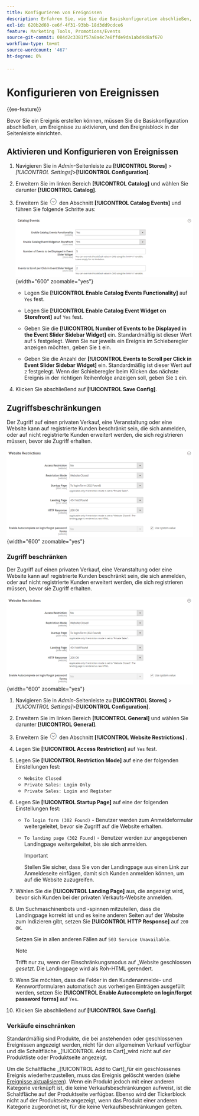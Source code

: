 ```yaml
---
title: Konfigurieren von Ereignissen
description: Erfahren Sie, wie Sie die Basiskonfiguration abschließen, um Ereignisse zu aktivieren und den Ereignisblock in der Seitenleiste der Storefront einzurichten.
exl-id: 620b2d60-ce6f-4f31-93bb-18d3dd9cdce6
feature: Marketing Tools, Promotions/Events
source-git-commit: 084d2c3381f57a8a4c7e8ffde9da1abd4d8af670
workflow-type: tm+mt
source-wordcount: '467'
ht-degree: 0%

---
```


# Konfigurieren von Ereignissen

{{ee-feature}}

Bevor Sie ein Ereignis erstellen können, müssen Sie die Basiskonfiguration abschließen, um Ereignisse zu aktivieren, und den Ereignisblock in der Seitenleiste einrichten.

## Aktivieren und Konfigurieren von Ereignissen

1. Navigieren Sie in _Admin_-Seitenleiste zu **[!UICONTROL Stores]** > _[!UICONTROL Settings]_>**[!UICONTROL Configuration]**.

1. Erweitern Sie im linken Bereich **[!UICONTROL Catalog]** und wählen Sie darunter **[!UICONTROL Catalog]**.

1. Erweitern Sie ![Erweiterungsauswahl](../assets/icon-display-expand.png) den Abschnitt **[!UICONTROL Catalog Events]** und führen Sie folgende Schritte aus:

   ![Katalogkonfiguration - Katalogereignisse](../configuration-reference/catalog/assets/catalog-events.png){width="600" zoomable="yes"}

   - Legen Sie **[!UICONTROL Enable Catalog Events Functionality]** auf `Yes` fest.

   - Legen Sie **[!UICONTROL Enable Catalog Event Widget on Storefront]** auf `Yes` fest.

   - Geben Sie die **[!UICONTROL Number of Events to be Displayed in the Event Slider Sidebar Widget]** ein. Standardmäßig ist dieser Wert auf `5` festgelegt. Wenn Sie nur jeweils ein Ereignis im Schieberegler anzeigen möchten, geben Sie `1` ein.

   - Geben Sie die Anzahl der **[!UICONTROL Events to Scroll per Click in Event Slider Sidebar Widget]** ein. Standardmäßig ist dieser Wert auf `2` festgelegt. Wenn der Schieberegler beim Klicken das nächste Ereignis in der richtigen Reihenfolge anzeigen soll, geben Sie `1` ein.

1. Klicken Sie abschließend auf **[!UICONTROL Save Config]**.

## Zugriffsbeschränkungen

Der Zugriff auf einen privaten Verkauf, eine Veranstaltung oder eine Website kann auf registrierte Kunden beschränkt sein, die sich anmelden, oder auf nicht registrierte Kunden erweitert werden, die sich registrieren müssen, bevor sie Zugriff erhalten.

![Allgemeine Konfiguration - Website-Einschränkungen](../configuration-reference/general/assets/general-website-restrictions.png){width="600" zoomable="yes"}

### Zugriff beschränken

Der Zugriff auf einen privaten Verkauf, eine Veranstaltung oder eine Website kann auf registrierte Kunden beschränkt sein, die sich anmelden, oder auf nicht registrierte Kunden erweitert werden, die sich registrieren müssen, bevor sie Zugriff erhalten.

![Allgemeine Konfiguration - Website-Einschränkungen](../configuration-reference/general/assets/general-website-restrictions.png){width="600" zoomable="yes"}

1. Navigieren Sie in _Admin_-Seitenleiste zu **[!UICONTROL Stores]** > _[!UICONTROL Settings]_>**[!UICONTROL Configuration]**.

1. Erweitern Sie im linken Bereich **[!UICONTROL General]** und wählen Sie darunter **[!UICONTROL General]**.

1. Erweitern Sie ![Erweiterungsauswahl](../assets/icon-display-expand.png) den Abschnitt **[!UICONTROL Website Restrictions]** .

1. Legen Sie **[!UICONTROL Access Restriction]** auf `Yes` fest.

1. Legen Sie **[!UICONTROL Restriction Mode]** auf eine der folgenden Einstellungen fest:

   - `Website Closed`
   - `Private Sales: Login Only`
   - `Private Sales: Login and Register`

1. Legen Sie **[!UICONTROL Startup Page]** auf eine der folgenden Einstellungen fest:

   - `To login form (302 Found)` - Benutzer werden zum Anmeldeformular weitergeleitet, bevor sie Zugriff auf die Website erhalten.

   - `To landing page (302 Found)` - Benutzer werden zur angegebenen Landingpage weitergeleitet, bis sie sich anmelden.

     >[!IMPORTANT]
     >
     >Stellen Sie sicher, dass Sie von der Landingpage aus einen Link zur Anmeldeseite einfügen, damit sich Kunden anmelden können, um auf die Website zuzugreifen.

1. Wählen Sie die **[!UICONTROL Landing Page]** aus, die angezeigt wird, bevor sich Kunden bei der privaten Verkaufs-Website anmelden.

1. Um Suchmaschinenbots und -spinnen mitzuteilen, dass die Landingpage korrekt ist und es keine anderen Seiten auf der Website zum Indizieren gibt, setzen Sie **[!UICONTROL HTTP Response]** auf `200 OK`.

   Setzen Sie in allen anderen Fällen auf `503 Service Unavailable`.

   >[!NOTE]
   >
   >Trifft nur zu, wenn der Einschränkungsmodus auf „Website geschlossen _gesetzt_. Die Landingpage wird als Roh-HTML gerendert.

1. Wenn Sie möchten, dass die Felder in den Kundenanmelde- und Kennwortformularen automatisch aus vorherigen Einträgen ausgefüllt werden, setzen Sie **[!UICONTROL Enable Autocomplete on login/forgot password forms]** auf `Yes`.

1. Klicken Sie abschließend auf **[!UICONTROL Save Config]**.

### Verkäufe einschränken

Standardmäßig sind Produkte, die bei anstehenden oder geschlossenen Ereignissen angezeigt werden, nicht für den allgemeinen Verkauf verfügbar und die Schaltfläche _[!UICONTROL Add to Cart]_wird nicht auf der Produktliste oder Produktseite angezeigt.

Um die Schaltfläche _[!UICONTROL Add to Cart]_für ein geschlossenes Ereignis wiederherzustellen, muss das Ereignis gelöscht werden (siehe [Ereignisse aktualisieren](event-create.md#update-events)). Wenn ein Produkt jedoch mit einer anderen Kategorie verknüpft ist, die keine Verkaufsbeschränkungen aufweist, ist die Schaltfläche auf der Produktseite verfügbar. Ebenso wird der Tickerblock nicht auf der Produktseite angezeigt, wenn das Produkt einer anderen Kategorie zugeordnet ist, für die keine Verkaufsbeschränkungen gelten.
